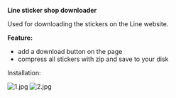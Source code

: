 **Line sticker shop downloader**

Used for downloading the stickers on the Line website.

**Feature:**

 - add a download button on the page 
 - compress all stickers with zip and save to your disk


Installation:



![1.jpg](https://i.loli.net/2019/01/31/5c520b0c2ab29.jpg)
![2.jpg](https://i.loli.net/2019/01/31/5c520b0c3ae25.jpg)